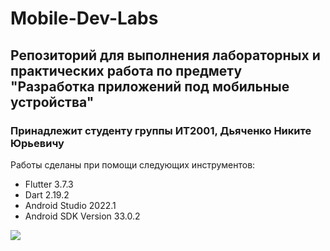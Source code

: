 # Mobile-Dev-Labs

## Репозиторий для выполнения лабораторных и практических работа по предмету "Разработка приложений под мобильные устройства"

### Принадлежит студенту группы ИТ2001, Дьяченко Никите Юрьевичу

Работы сделаны при помощи следующих инструментов:

* Flutter 3.7.3
* Dart 2.19.2
* Android Studio 2022.1
* Android SDK Version 33.0.2

![](https://kartinkof.club/uploads/posts/2022-03/thumbs/1648237694_2-kartinkof-club-p-ya-russkii-mem-kot-2.jpg)
